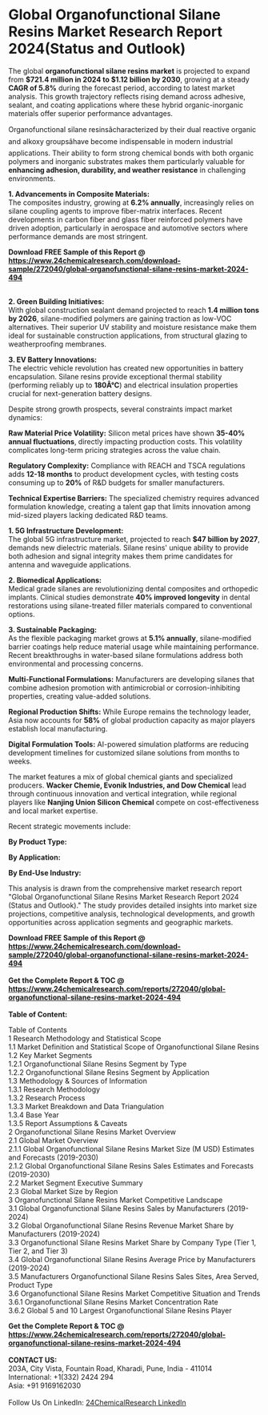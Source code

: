 <h1>Global Organofunctional Silane Resins Market Research Report 2024(Status and Outlook)</h1><p>The global <strong>organofunctional silane resins market</strong> is projected to expand from <strong>$721.4 million in 2024 to $1.12 billion by 2030</strong>, growing at a steady <strong>CAGR of 5.8%</strong> during the forecast period, according to latest market analysis. This growth trajectory reflects rising demand across adhesive, sealant, and coating applications where these hybrid organic-inorganic materials offer superior performance advantages.</p><p>Organofunctional silane resinsâcharacterized by their dual reactive organic and alkoxy groupsâhave become indispensable in modern industrial applications. Their ability to form strong chemical bonds with both organic polymers and inorganic substrates makes them particularly valuable for <strong>enhancing adhesion, durability, and weather resistance</strong> in challenging environments.</p><p><strong>1. Advancements in Composite Materials:</strong><br>
The composites industry, growing at <strong>6.2% annually</strong>, increasingly relies on silane coupling agents to improve fiber-matrix interfaces. Recent developments in carbon fiber and glass fiber reinforced polymers have driven adoption, particularly in aerospace and automotive sectors where performance demands are most stringent.</p><div><b>Download FREE Sample of this Report @ 
            <a href="https://www.24chemicalresearch.com/download-sample/272040/global-organofunctional-silane-resins-market-2024-494">
            https://www.24chemicalresearch.com/download-sample/272040/global-organofunctional-silane-resins-market-2024-494</a></b></div><br><p><strong>2. Green Building Initiatives:</strong><br>
With global construction sealant demand projected to reach <strong>1.4 million tons by 2026</strong>, silane-modified polymers are gaining traction as low-VOC alternatives. Their superior UV stability and moisture resistance make them ideal for sustainable construction applications, from structural glazing to weatherproofing membranes.</p><p><strong>3. EV Battery Innovations:</strong><br>
The electric vehicle revolution has created new opportunities in battery encapsulation. Silane resins provide exceptional thermal stability (performing reliably up to <strong>180Â°C</strong>) and electrical insulation properties crucial for next-generation battery designs.</p><p>Despite strong growth prospects, several constraints impact market dynamics:</p><p><strong>Raw Material Price Volatility:</strong> Silicon metal prices have shown <strong>35-40% annual fluctuations</strong>, directly impacting production costs. This volatility complicates long-term pricing strategies across the value chain.</p><p><strong>Regulatory Complexity:</strong> Compliance with REACH and TSCA regulations adds <strong>12-18 months</strong> to product development cycles, with testing costs consuming up to <strong>20%</strong> of R&amp;D budgets for smaller manufacturers.</p><p><strong>Technical Expertise Barriers:</strong> The specialized chemistry requires advanced formulation knowledge, creating a talent gap that limits innovation among mid-sized players lacking dedicated R&amp;D teams.</p><p><strong>1. 5G Infrastructure Development:</strong><br>
The global 5G infrastructure market, projected to reach <strong>$47 billion by 2027</strong>, demands new dielectric materials. Silane resins' unique ability to provide both adhesion and signal integrity makes them prime candidates for antenna and waveguide applications.</p><p><strong>2. Biomedical Applications:</strong><br>
Medical grade silanes are revolutionizing dental composites and orthopedic implants. Clinical studies demonstrate <strong>40% improved longevity</strong> in dental restorations using silane-treated filler materials compared to conventional options.</p><p><strong>3. Sustainable Packaging:</strong><br>
As the flexible packaging market grows at <strong>5.1% annually</strong>, silane-modified barrier coatings help reduce material usage while maintaining performance. Recent breakthroughs in water-based silane formulations address both environmental and processing concerns.</p><p><strong>Multi-Functional Formulations:</strong> Manufacturers are developing silanes that combine adhesion promotion with antimicrobial or corrosion-inhibiting properties, creating value-added solutions.</p><p><strong>Regional Production Shifts:</strong> While Europe remains the technology leader, Asia now accounts for <strong>58%</strong> of global production capacity as major players establish local manufacturing.</p><p><strong>Digital Formulation Tools:</strong> AI-powered simulation platforms are reducing development timelines for customized silane solutions from months to weeks.</p><p>The market features a mix of global chemical giants and specialized producers. <strong>Wacker Chemie, Evonik Industries, and Dow Chemical</strong> lead through continuous innovation and vertical integration, while regional players like <strong>Nanjing Union Silicon Chemical</strong> compete on cost-effectiveness and local market expertise.</p><p>Recent strategic movements include:</p><p><strong>By Product Type:</strong></p><p><strong>By Application:</strong></p><p><strong>By End-Use Industry:</strong></p><p>This analysis is drawn from the comprehensive market research report "Global Organofunctional Silane Resins Market Research Report 2024 (Status and Outlook)." The study provides detailed insights into market size projections, competitive analysis, technological developments, and growth opportunities across application segments and geographic markets.</p><div><b>Download FREE Sample of this Report @ 
            <a href="https://www.24chemicalresearch.com/download-sample/272040/global-organofunctional-silane-resins-market-2024-494">
            https://www.24chemicalresearch.com/download-sample/272040/global-organofunctional-silane-resins-market-2024-494</a></b></div><br><div><b>Get the Complete Report & TOC @ 
            <a href="https://www.24chemicalresearch.com/reports/272040/global-organofunctional-silane-resins-market-2024-494">
            https://www.24chemicalresearch.com/reports/272040/global-organofunctional-silane-resins-market-2024-494</a></b></div><br>
            <b>Table of Content:</b><p>Table of Contents<br />
1 Research Methodology and Statistical Scope<br />
1.1 Market Definition and Statistical Scope of Organofunctional Silane Resins<br />
1.2 Key Market Segments<br />
1.2.1 Organofunctional Silane Resins Segment by Type<br />
1.2.2 Organofunctional Silane Resins Segment by Application<br />
1.3 Methodology & Sources of Information<br />
1.3.1 Research Methodology<br />
1.3.2 Research Process<br />
1.3.3 Market Breakdown and Data Triangulation<br />
1.3.4 Base Year<br />
1.3.5 Report Assumptions & Caveats<br />
2 Organofunctional Silane Resins Market Overview<br />
2.1 Global Market Overview<br />
2.1.1 Global Organofunctional Silane Resins Market Size (M USD) Estimates and Forecasts (2019-2030)<br />
2.1.2 Global Organofunctional Silane Resins Sales Estimates and Forecasts (2019-2030)<br />
2.2 Market Segment Executive Summary<br />
2.3 Global Market Size by Region<br />
3 Organofunctional Silane Resins Market Competitive Landscape<br />
3.1 Global Organofunctional Silane Resins Sales by Manufacturers (2019-2024)<br />
3.2 Global Organofunctional Silane Resins Revenue Market Share by Manufacturers (2019-2024)<br />
3.3 Organofunctional Silane Resins Market Share by Company Type (Tier 1, Tier 2, and Tier 3)<br />
3.4 Global Organofunctional Silane Resins Average Price by Manufacturers (2019-2024)<br />
3.5 Manufacturers Organofunctional Silane Resins Sales Sites, Area Served, Product Type<br />
3.6 Organofunctional Silane Resins Market Competitive Situation and Trends<br />
3.6.1 Organofunctional Silane Resins Market Concentration Rate<br />
3.6.2 Global 5 and 10 Largest Organofunctional Silane Resins Player</p><div><b>Get the Complete Report & TOC @ 
            <a href="https://www.24chemicalresearch.com/reports/272040/global-organofunctional-silane-resins-market-2024-494">
            https://www.24chemicalresearch.com/reports/272040/global-organofunctional-silane-resins-market-2024-494</a></b></div><br><b>CONTACT US:</b><br>
            203A, City Vista, Fountain Road, Kharadi, Pune, India - 411014<br>
            International: +1(332) 2424 294<br>
            Asia: +91 9169162030 <br><br>
            Follow Us On LinkedIn: <a href="https://www.linkedin.com/company/24chemicalresearch/">24ChemicalResearch LinkedIn</a>